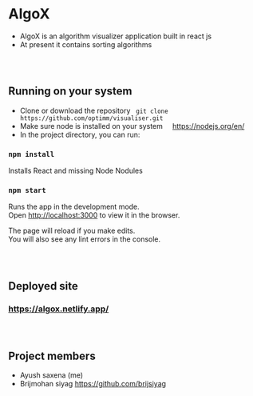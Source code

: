 # AlgoX

- AlgoX is an algorithm visualizer application built in react js 
- At present it contains sorting algorithms
### &nbsp;
## Running on your system
- Clone or download the repository 
``` git clone https://github.com/optimm/visualiser.git```
- Make sure node is installed on your system &nbsp;&nbsp;&nbsp; https://nodejs.org/en/
- In the project directory, you can run:
### `npm install`

Installs React and missing Node Nodules

### `npm start`

Runs the app in the development mode.\
Open [http://localhost:3000](http://localhost:3000) to view it in the browser.

The page will reload if you make edits.\
You will also see any lint errors in the console.

### &nbsp;
## Deployed site

### https://algox.netlify.app/
### &nbsp;
## Project members
- Ayush saxena (me)
- Brijmohan siyag  https://github.com/brijsiyag
